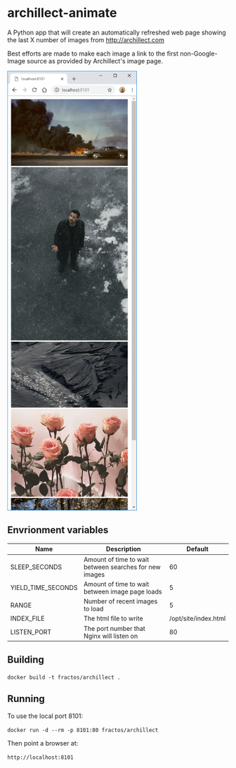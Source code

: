 # archillect-animate

A Python app that will create an automatically refreshed web page showing the last X number of images from http://archillect.com

Best efforts are made to make each image a link to the first non-Google-Image source as provided by Archillect's image page.

![Archillect-Animate](archillect-animate.png)

## Envrionment variables

| Name               | Description                                            | Default              |
|--------------------|--------------------------------------------------------|----------------------|
| SLEEP_SECONDS      | Amount of time to wait between searches for new images | 60                   |
| YIELD_TIME_SECONDS | Amount of time to wait between image page loads        | 5                    |
| RANGE              | Number of recent images to load                        | 5                    |
| INDEX_FILE         | The html file to write                                 | /opt/site/index.html |
| LISTEN_PORT        | The port number that Nginx will listen on              | 80                   |

## Building

```docker build -t fractos/archillect .```

## Running

To use the local port 8101:

```docker run -d --rm -p 8101:80 fractos/archillect```

Then point a browser at:

```http://localhost:8101```


